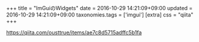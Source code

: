 +++
title = "ImGuiのWidgets"
date = 2016-10-29 14:21:09+09:00
updated = 2016-10-29 14:21:09+09:00
taxonomies.tags = ['imgui']
[extra]
css = "qiita"
+++

<https://qiita.com/ousttrue/items/ae7c8d5715adffc5b1fa>




